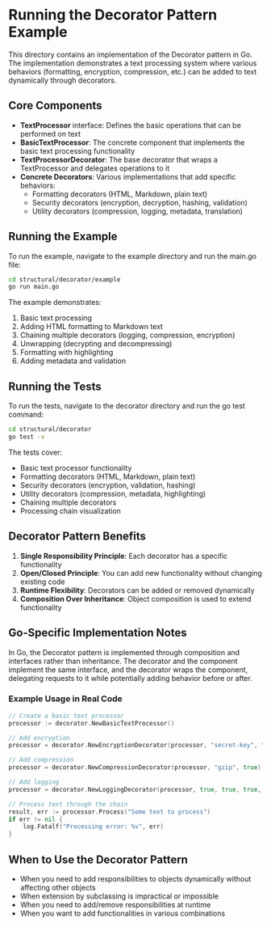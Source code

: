 # Running the Decorator Pattern Example

This directory contains an implementation of the Decorator pattern in Go. The implementation demonstrates a text processing system where various behaviors (formatting, encryption, compression, etc.) can be added to text dynamically through decorators.

## Core Components

- **TextProcessor** interface: Defines the basic operations that can be performed on text
- **BasicTextProcessor**: The concrete component that implements the basic text processing functionality
- **TextProcessorDecorator**: The base decorator that wraps a TextProcessor and delegates operations to it
- **Concrete Decorators**: Various implementations that add specific behaviors:
  - Formatting decorators (HTML, Markdown, plain text)
  - Security decorators (encryption, decryption, hashing, validation)
  - Utility decorators (compression, logging, metadata, translation)

## Running the Example

To run the example, navigate to the example directory and run the main.go file:

```bash
cd structural/decorator/example
go run main.go
```

The example demonstrates:

1. Basic text processing
2. Adding HTML formatting to Markdown text
3. Chaining multiple decorators (logging, compression, encryption)
4. Unwrapping (decrypting and decompressing)
5. Formatting with highlighting
6. Adding metadata and validation

## Running the Tests

To run the tests, navigate to the decorator directory and run the go test command:

```bash
cd structural/decorator
go test -v
```

The tests cover:

- Basic text processor functionality
- Formatting decorators (HTML, Markdown, plain text)
- Security decorators (encryption, validation, hashing)
- Utility decorators (compression, metadata, highlighting)
- Chaining multiple decorators
- Processing chain visualization

## Decorator Pattern Benefits

1. **Single Responsibility Principle**: Each decorator has a specific functionality
2. **Open/Closed Principle**: You can add new functionality without changing existing code
3. **Runtime Flexibility**: Decorators can be added or removed dynamically
4. **Composition Over Inheritance**: Object composition is used to extend functionality

## Go-Specific Implementation Notes

In Go, the Decorator pattern is implemented through composition and interfaces rather than inheritance. The decorator and the component implement the same interface, and the decorator wraps the component, delegating requests to it while potentially adding behavior before or after.

### Example Usage in Real Code

```go
// Create a basic text processor
processor := decorator.NewBasicTextProcessor()

// Add encryption
processor = decorator.NewEncryptionDecorator(processor, "secret-key", "aes")

// Add compression
processor = decorator.NewCompressionDecorator(processor, "gzip", true)

// Add logging
processor = decorator.NewLoggingDecorator(processor, true, true, true, 100)

// Process text through the chain
result, err := processor.Process("Some text to process")
if err != nil {
    log.Fatalf("Processing error: %v", err)
}
```

## When to Use the Decorator Pattern

- When you need to add responsibilities to objects dynamically without affecting other objects
- When extension by subclassing is impractical or impossible
- When you need to add/remove responsibilities at runtime
- When you want to add functionalities in various combinations
